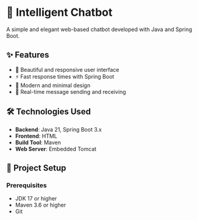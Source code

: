 # 🤖 Intelligent Chatbot

A simple and elegant web-based chatbot developed with Java and Spring Boot.

## ✨ Features

- 💬 Beautiful and responsive user interface
- ⚡ Fast response times with Spring Boot
- 🎨 Modern and minimal design
- 🔄 Real-time message sending and receiving

## 🛠 Technologies Used

- **Backend**: Java 21, Spring Boot 3.x
- **Frontend**: HTML
- **Build Tool**: Maven
- **Web Server**: Embedded Tomcat

## 🚀 Project Setup

### Prerequisites
- JDK 17 or higher
- Maven 3.6 or higher
- Git
